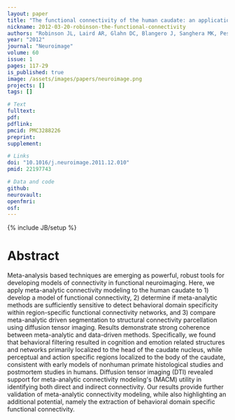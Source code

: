 ```yaml
---
layout: paper
title: "The functional connectivity of the human caudate: an application of meta-analytic connectivity modeling with behavioral filtering."
nickname: 2012-03-20-robinson-the-functional-connectivity
authors: "Robinson JL, Laird AR, Glahn DC, Blangero J, Sanghera MK, Pessoa L, Fox PM, Uecker A, Friehs G, Young KA, Griffin JL, Lovallo WR, Fox PT"
year: "2012"
journal: "Neuroimage"
volume: 60
issue: 1
pages: 117-29
is_published: true
image: /assets/images/papers/neuroimage.png
projects: []
tags: []

# Text
fulltext:
pdf:
pdflink:
pmcid: PMC3288226
preprint:
supplement:

# Links
doi: "10.1016/j.neuroimage.2011.12.010"
pmid: 22197743

# Data and code
github:
neurovault:
openfmri:
osf:
---
```

{% include JB/setup %}

# Abstract

Meta-analysis based techniques are emerging as powerful, robust tools for developing models of connectivity in functional neuroimaging. Here, we apply meta-analytic connectivity modeling to the human caudate to 1) develop a model of functional connectivity, 2) determine if meta-analytic methods are sufficiently sensitive to detect behavioral domain specificity within region-specific functional connectivity networks, and 3) compare meta-analytic driven segmentation to structural connectivity parcellation using diffusion tensor imaging. Results demonstrate strong coherence between meta-analytic and data-driven methods. Specifically, we found that behavioral filtering resulted in cognition and emotion related structures and networks primarily localized to the head of the caudate nucleus, while perceptual and action specific regions localized to the body of the caudate, consistent with early models of nonhuman primate histological studies and postmortem studies in humans. Diffusion tensor imaging (DTI) revealed support for meta-analytic connectivity modeling's (MACM) utility in identifying both direct and indirect connectivity. Our results provide further validation of meta-analytic connectivity modeling, while also highlighting an additional potential, namely the extraction of behavioral domain specific functional connectivity.
